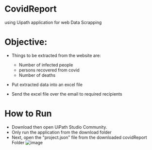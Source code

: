 # CovidReport
 using Uipath application for web Data Scrapping

# Objective:
* Things to be extracted from the website are:
  * Number of infected people
  * persons recovered from covid
  * Number of deaths


* Put extracted data into an excel file
* Send the excel file over the email to required recipients


# How to Run
* Download then open UiPath Studio Community.
* Only run the application from the download folder
* Next, open the "project.json" file from the downloaded covidReport Folder
![image](https://user-images.githubusercontent.com/76446914/185750407-d3e2adfb-2ba3-4d3a-aca8-ca724176fa45.png)
